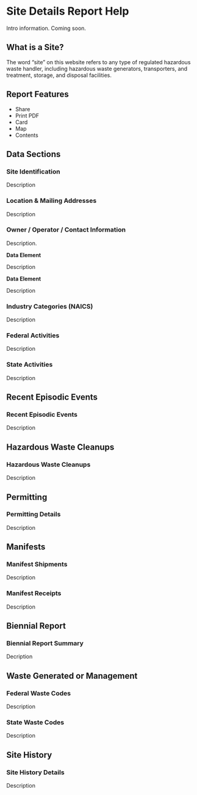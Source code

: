 # Site Details Report Help

Intro information. Coming soon.

## What is a Site?

The word “site” on this website refers to any type of regulated hazardous waste handler, including hazardous waste generators, transporters, and treatment, storage, and disposal facilities.

## Report Features

- Share
- Print PDF
- Card
- Map
- Contents
  
## Data Sections

### Site Identification

Description

### Location & Mailing Addresses

Description

### Owner / Operator / Contact Information

Description.

**Data Element**

Description

**Data Element**

Description
  
### Industry Categories (NAICS)

Description

### Federal Activities

Description

### State Activities

Description

## Recent Episodic Events

### Recent Episodic Events

Description

## Hazardous Waste Cleanups

### Hazardous Waste Cleanups

Description

## Permitting

### Permitting Details

Description

## Manifests

### Manifest Shipments

Description

### Manifest Receipts

Description

## Biennial Report

### Biennial Report Summary

Decription

## Waste Generated or Management

### Federal Waste Codes

Description

### State Waste Codes

Description

## Site History

### Site History Details

Description
